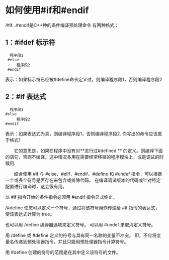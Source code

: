 # 如何使用#if和#endif
   /#if...#endif是C++种的条件编译预处理命令
   有两种格式：
## 1：#ifdef  标示符
      程序段1
     #else
         程序段2
     #endif  
表示：如果标示符已经被#define命令定义过，则编译程序段1，否则编译程序段2
## 2：#if 表达式
      程序段1
    #else
         程序段2
    #endif
表示：如果表达式为真，则编译程序段1，否则编译程序段2.
你写出的命令应该属于格式1

　　它的意思是，如果在程序中没有对**进行过#defined ** 的定义。则编译下面的语句，否则不编译。这中情况多用在需要经常移植的程序模块上，或是调试的时候用.

　　结合使用 #if 与 #else、#elif、#endif、#define 和 #undef 指令，可以根据一个或多个符号是否存在来包含或排除代码。 在编译调试版本的代码或针对特定配置进行编译时，这会很有用。

以 #if 指令开始的条件指令必须用 #endif 指令显式终止。

/#define 使您可以定义一个符号，通过将该符号用作传递给 #if 指令的表达式，使该表达式计算为 true。

也可以用 /define 编译器选项来定义符号。 可以用 #undef 来取消定义符号。

用 /define 或 #define 定义的符号与具有同一名称的变量不冲突。 即，不应将变量名传递到预处理器指令，并且只能用预处理器指令计算符号。

用 #define 创建的符号的范围是在其中定义该符号的文件。
